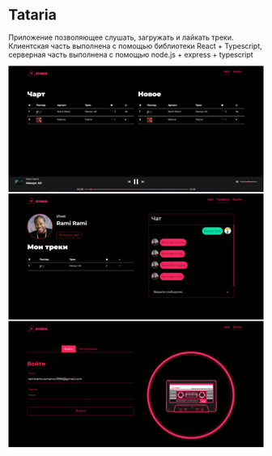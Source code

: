 # Tataria
Приложение позволяющее слушать, загружать и лайкать треки.
<br/>
Клиентская часть выполнена с помощью библиотеки React + Typescript, серверная часть выполнена с помощью node.js + express + typescript 
<br/>

![alt text](https://github.com/RamiRami96/Tataria/blob/main/chart.jpg)
<br/>
![alt text](https://github.com/RamiRami96/Tataria/blob/main/profile.jpg)
<br/>
![alt text](https://github.com/RamiRami96/Tataria/blob/main/login.jpg)

